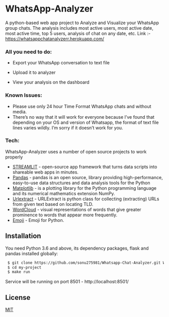 
# WhatsApp-Analyzer

A python-based web app project to Analyze and Visualize your WhatsApp group chats. The analysis includes most active users, most active date, most active time, top 5 users, analysis of chat on any date, etc.
Link :- https://whatsappchatanalyzerr.herokuapp.com/ 

### All you need to do:

- Export your WhatsApp conversation to text file

- Upload it to analyzer

- View your analysis on the dashboard

### Known Issues:
- Please use only 24 hour Time Format WhatsApp chats and without media.
- There’s no way that it will work for everyone because I’ve found that depending on your OS and version of Whatsapp, the format of text file lines varies wildly. I’m sorry if it doesn’t work for you.

### Tech:
WhatsApp-Analyzer uses a number of open source projects to work properly


 - [STREAMLIT](https://streamlit.io/) - open-source app framework that turns data scripts into shareable web apps in minutes.
 - [Pandas](https://pandas.pydata.org/) - pandas is an open source, library providing high-performance, easy-to-use data structures and data analysis tools for the Python
 - [Matplotlib](https://matplotlib.org/) - is a plotting library for the Python programming language and its numerical mathematics extension NumPy.
 - [Urlextract](https://urlextract.readthedocs.io/en/latest/urlextract.html) - URLExtract is python class for collecting (extracting) URLs from given text based on locating TLD.
 - [WordCloud](https://in.mathworks.com/help/textanalytics/ref/ldamodel.wordcloud.html) - visual representations of words that give greater prominence to words that appear more frequently.
- [Emoji](https://pypi.org/project/emoji/) - Emoji for Python.

  
## Installation

You need Python 3.6 and above, its dependency packages, flask and pandas installed globally:

```bash
 $ git clone https://github.com/sonu275981/Whatsapp-Chat-Analyzer.git Whatsapp-Chat-Analyzer
 $ cd my-project
 $ make run
```

Service will be running on port 8501 - http://localhost:8501/    
## License

[MIT](https://choosealicense.com/licenses/mit/)

  
